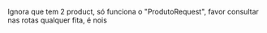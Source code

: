 Ignora que tem 2 product, só funciona o "ProdutoRequest", favor consultar nas rotas qualquer fita, é nois